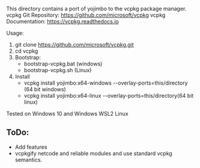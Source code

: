 This directory contains a port of yojimbo to the vcpkg package manager. 
vcpkg Git Repository: https://github.com/microsoft/vcpkg
vcpkg Documentation:  https://vcpkg.readthedocs.io

Usage:
    
  1. git clone https://github.com/microsoft/vcpkg.git
  2. cd vcpkg
  3. Bootstrap:
     - bootstrap-vcpkg.bat (windows) 
     - bootstrap-vcpkg.sh (Linux)
  4. Install
     - vcpkg install yojimbo:x64-windows --overlay-ports=this/directory (64 bit windows)
     - vcpkg install yojimbo:x64-linux --overlay-ports=this/directory(64 bit linux)

Tested on Windows 10 and Windows WSL2 Linux

ToDo:
----------
- Add features
- vcpkgify netcode and reliable modules and use standard vcpkg semantics.